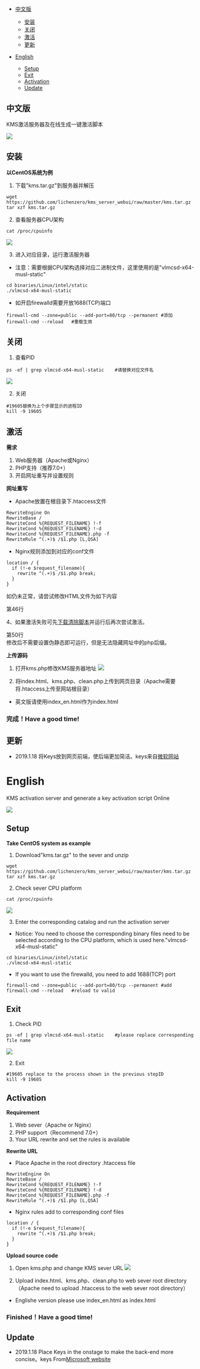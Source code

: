 
*  [中文版](#中文版)
    *  [安装](#安装)
    *  [关闭](#关闭)
    *  [激活](#激活)
    *  [更新](#更新)

* [English](#English)
    *  [Setup](#Setup)
    *  [Exit](#Exit)
    *  [Activation](#Activation)
    *  [Update](#Update)
## 中文版
KMS激活服务器及在线生成一键激活脚本

![](https://ws3.sinaimg.cn/large/005BYqpgly1fzayfz9h1hj30j00kqjsx.jpg)
## 安装
**以CentOS系统为例**
1. 下载"kms.tar.gz"到服务器并解压

```
wget https://github.com/lichenzero/kms_server_webui/raw/master/kms.tar.gz
tar xzf kms.tar.gz
```

2. 查看服务器CPU架构

```
cat /proc/cpuinfo
```

![](https://img04.sogoucdn.com/app/a/100520146/c7d577f787241c436f8a8e534b4b4524)

3. 进入对应目录，运行激活服务器
- 注意：需要根据CPU架构选择对应二进制文件，这里使用的是"vlmcsd-x64-musl-static"
```
cd binaries/Linux/intel/static
./vlmcsd-x64-musl-static
```

- 如开启firewalld需要开放1688(TCP)端口

```
firewall-cmd --zone=public --add-port=80/tcp --permanent #添加
firewall-cmd --reload   #重载生效
```
## 关闭

1. 查看PID

```
ps -ef | grep vlmcsd-x64-musl-static    #请替换对应文件名
```

![](https://img02.sogoucdn.com/app/a/100520146/218e7079fdd39efb633f83c482898f8a)

2. 关闭

```
#19605替换为上个步骤显示的进程ID
kill -9 19605
```

## 激活

**需求**

1. Web服务器（Apache或Nginx）
2. PHP支持（推荐7.0+）
3. 开启网址重写并设置规则

**网址重写**

- Apache放置在根目录下.htaccess文件

```
RewriteEngine On 
RewriteBase / 
RewriteCond %{REQUEST_FILENAME} !-f 
RewriteCond %{REQUEST_FILENAME} !-d 
RewriteCond %{REQUEST_FILENAME}.php -f 
RewriteRule ^(.+)$ /$1.php [L,QSA]
```

- Nginx规则添加到对应的conf文件
```
location / {
  if (!-e $request_filename){
    rewrite ^(.+)$ /$1.php break;
  }
}
```
如仍未正常，请尝试修改HTML文件为如下内容

第46行
<p>4、如果激活失败可先<a href="./clean.php">下载清除脚本</a>并运行后再次尝试激活。</p>
第50行
<form action="./kms.php" method="post" role="form">
修改后不需要设置伪静态即可运行，但是无法隐藏网址中的php后缀。

**上传源码**
1. 打开kms.php修改KMS服务器地址
![](https://ws3.sinaimg.cn/large/005BYqpgly1fzazda2my0j30ll05zjrm.jpg)


2. 将index.html、kms.php、clean.php上传到网页目录（Apache需要将.htaccess上传至网站根目录）
- 英文版请使用index_en.html作为index.html

### 完成！Have a good time!

## 更新

- 2019.1.18 将Keys放到网页前端，使后端更加简洁。keys来自[微软网站](https://docs.microsoft.com/en-us/previous-versions/windows/it-pro/windows-server-2012-R2-and-2012/jj612867(v=ws.11))


# English
KMS activation server and generate a key activation script Online

![](https://ws3.sinaimg.cn/large/005BYqpgly1fzb04maat1j30h70gmab3.jpg)
## Setup
**Take CentOS system as example**
1. Download"kms.tar.gz" to the sever and unzip

```
wget https://github.com/lichenzero/kms_server_webui/raw/master/kms.tar.gz
tar xzf kms.tar.gz
```

2. Check sever CPU platform

```
cat /proc/cpuinfo
```

![](https://img04.sogoucdn.com/app/a/100520146/c7d577f787241c436f8a8e534b4b4524)

3. Enter the corresponding catalog and run the activation server
- Notice: You need to choose the corresponding binary files need to be selected according to the CPU platform, which is used here."vlmcsd-x64-musl-static"
```
cd binaries/Linux/intel/static
./vlmcsd-x64-musl-static
```

- If you want to use the firewalld, you need to add 1688(TCP) port

```
firewall-cmd --zone=public --add-port=80/tcp --permanent #add
firewall-cmd --reload   #reload to valid
```
## Exit

1. Check PID

```
ps -ef | grep vlmcsd-x64-musl-static    #please replace corresponding file name
```

![](https://img02.sogoucdn.com/app/a/100520146/218e7079fdd39efb633f83c482898f8a)

2. Exit

```
#19605 replace to the process shown in the previous stepID
kill -9 19605
```

## Activation

**Requirement**

1. Web sever（Apache or Nginx）
2. PHP support（Recommend 7.0+）
3. Your URL rewrite and set the rules is available

**Rewrite URL**

- Place Apache in the root directory .htaccess file

```
RewriteEngine On 
RewriteBase / 
RewriteCond %{REQUEST_FILENAME} !-f 
RewriteCond %{REQUEST_FILENAME} !-d 
RewriteCond %{REQUEST_FILENAME}.php -f 
RewriteRule ^(.+)$ /$1.php [L,QSA]
```

- Nginx rules add to corresponding conf files
```
location / {
  if (!-e $request_filename){
    rewrite ^(.+)$ /$1.php break;
  }
}
```

**Upload source code**
1. Open kms.php and change KMS sever URL
![](https://ws3.sinaimg.cn/large/005BYqpgly1fzazda2my0j30ll05zjrm.jpg)


2. Upload index.html、kms.php、clean.php to web sever root directory（Apache need to upload .htaccess to the web sever root directory）
- Englishe version please use index_en.html as index.html

### Finished！Have a good time!

## Update

- 2019.1.18 Place Keys in the onstage to make the back-end more concise。keys From[Microsoft website](https://docs.microsoft.com/en-us/previous-versions/windows/it-pro/windows-server-2012-R2-and-2012/jj612867(v=ws.11))
